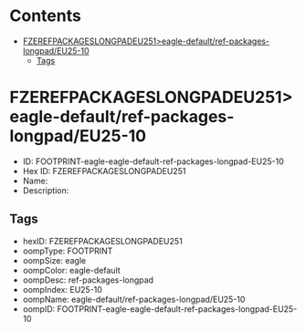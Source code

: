 



Contents
========

* [FZEREFPACKAGESLONGPADEU251>eagle-default/ref-packages-longpad/EU25-10](#fzerefpackageslongpadeu251eagle-defaultref-packages-longpadeu25-10)
	* [Tags](#tags)

# FZEREFPACKAGESLONGPADEU251>eagle-default/ref-packages-longpad/EU25-10

- ID: FOOTPRINT-eagle-eagle-default-ref-packages-longpad-EU25-10
- Hex ID: FZEREFPACKAGESLONGPADEU251
- Name: 
- Description: 

## Tags

- hexID: FZEREFPACKAGESLONGPADEU251
- oompType: FOOTPRINT
- oompSize: eagle
- oompColor: eagle-default
- oompDesc: ref-packages-longpad
- oompIndex: EU25-10
- oompName: eagle-default/ref-packages-longpad/EU25-10
- oompID: FOOTPRINT-eagle-eagle-default-ref-packages-longpad-EU25-10
